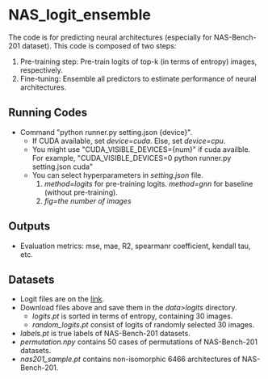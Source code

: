 # NAS_logit_ensemble

The code is for predicting neural architectures (especially for NAS-Bench-201 dataset).
This code is composed of two steps:
1. Pre-training step: Pre-train logits of top-k (in terms of entropy) images, respectively. 
2. Fine-tuning: Ensemble all predictors to estimate performance of neural architectures.

## Running Codes
- Command "python runner.py setting.json {device}".
  - If CUDA available, set *device=cuda*. Else, set *device=cpu*.
  - You might use "CUDA_VISIBLE_DEVICES={num}" if cuda availble. For example, "CUDA_VISIBLE_DEVICES=0 python runner.py setting.json cuda"
  - You can select hyperparameters in *setting.json* file.
    1. *method=logits* for pre-training logits. *method=gnn* for baseline (without pre-training).
    2. *fig=the number of images*

## Outputs
- Evaluation metrics: mse, mae, R2, spearmanr coefficient, kendall tau, etc. 

## Datasets
- Logit files are on the [link](https://postechackr-my.sharepoint.com/:f:/g/personal/hhyy0401_postech_ac_kr/Ekcx1Ah3JrhOmYYArZXPcF4B9JsU2Sla86-o8gBGvdY5Iw?e=aC5kBh).
- Download files above and save them in the *data>logits* directory.
  - *logits.pt* is sorted in terms of entropy, containing 30 images.
  - *random_logits.pt* consist of logits of randomly selected 30 images.
- *labels.pt* is true labels of NAS-Bench-201 datasets.
- *permutation.npy* contains 50 cases of permutations of NAS-Bench-201 datasets.
- *nas201_sample.pt* contains non-isomorphic 6466 architectures of NAS-Bench-201.
